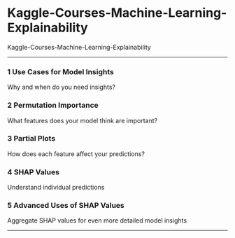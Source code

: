 # Kaggle-Courses-Machine-Learning-Explainability
Kaggle-Courses-Machine-Learning-Explainability


-------

### 1 Use Cases for Model Insights
Why and when do you need insights?

### 2 Permutation Importance
What features does your model think are important?

### 3 Partial Plots
How does each feature affect your predictions?

### 4 SHAP Values
Understand individual predictions

### 5 Advanced Uses of SHAP Values
Aggregate SHAP values for even more detailed model insights


-------

